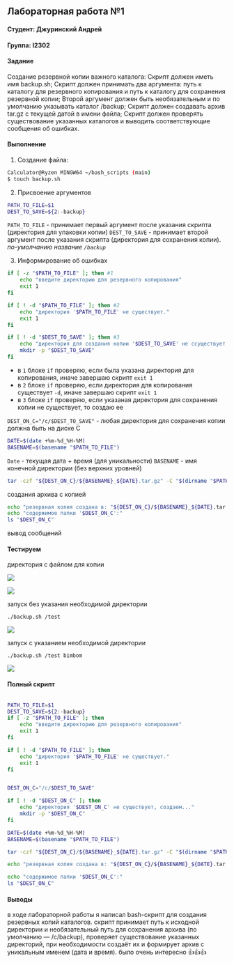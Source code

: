 ## Лабораторная работа №1
#### Студент: Джуринский Андрей
#### Группа: I2302

#### Задание
Создание резервной копии важного каталога:
Скрипт должен иметь имя backup.sh;
Скрипт должен принимать два аргумента: путь к каталогу для резервного копирования и путь к каталогу для сохранения резервной копии;
Второй аргумент должен быть необязательным и по умолчанию указывать каталог /backup;
Скрипт должен создавать архив tar.gz с текущей датой в имени файла;
Скрипт должен проверять существование указанных каталогов и выводить соответствующие сообщения об ошибках.

#### Выполнение

1) Создание файла:
```bash
Calculator@Ryzen MINGW64 ~/bash_scripts (main)
$ touch backup.sh
```
2) Присвоение аргументов

```bash
PATH_TO_FILE=$1
DEST_TO_SAVE=${2:-backup}
```
`PATH_TO_FILE` - принимает первый аргумент после указания скрипта (директория для упаковки копии) 
`DEST_TO_SAVE` - принимает второй аргумент после указания скрипта (директория для сохранения копии). *по-умолчанию название `/backup`* 

3) Информирование об ошибках
```bash
if [ -z "$PATH_TO_FILE" ]; then #1
    echo "введите директорию для резервного копирования"
    exit 1
fi

if [ ! -d "$PATH_TO_FILE" ]; then #2
    echo "директория '$PATH_TO_FILE' не существует."
    exit 1
fi

if [ ! -d "$DEST_TO_SAVE" ]; then #3
    echo "директория для создания копии '$DEST_TO_SAVE' не ссуществует, создаем..."
    mkdir -p "$DEST_TO_SAVE"
fi
```

- в `1` блоке `if` проверяю, если была указана директория для копирования, иначе завершаю скрипт `exit 1`
- в `2` блоке `if` проверяю, если директория для копирования существует `-d`, иначе завершаю скрипт `exit 1`
- в `3` блоке `if` проверяю, если указаная директория для сохранения копии не существует, то создаю ее

`DEST_ON_C="/c/$DEST_TO_SAVE"` - любая директория для сохранения копии должна быть на диске С

```bash
DATE=$(date +%m-%d_%H-%M)
BASENAME=$(basename "$PATH_TO_FILE")
```
`Date` - текущая дата + время (для уникальности)
`BASENAME` - имя конечной директории (без верхних уровней)

```bash
tar -czf "${DEST_ON_C}/${BASENAME}_${DATE}.tar.gz" -C "$(dirname "$PATH_TO_FILE")" "$BASENAME"
```

создания архива с копией

```bash
echo "резервная копия создана в: "${DEST_ON_C}/${BASENAME}_${DATE}.tar.gz""
echo "содержимое папки '$DEST_ON_C':"
ls "$DEST_ON_C"
```

вывод сообщений


#### Тестируем

директория с файлом для копии

![](https://i.imgur.com/fdESA5v.png)

![](https://i.imgur.com/eOsIsnF.png)

запуск без указания необходимой директории

`./backup.sh /test`

![](https://i.imgur.com/tEslPDv.png)

запуск c указанием необходимой директории

`./backup.sh /test bimbom`

![](https://i.imgur.com/wsaXUk3.png)

#### Полный скрипт

```bash

PATH_TO_FILE=$1
DEST_TO_SAVE=${2:-backup}   
if [ -z "$PATH_TO_FILE" ]; then
    echo "введите директорию для резервного копирования"
    exit 1
fi

if [ ! -d "$PATH_TO_FILE" ]; then
    echo "директория '$PATH_TO_FILE' не существует."
    exit 1
fi


DEST_ON_C="/c/$DEST_TO_SAVE"

if [ ! -d "$DEST_ON_C" ]; then
    echo "директория '$DEST_ON_C' не существует, создаем..."
    mkdir -p "$DEST_ON_C"
fi

DATE=$(date +%m-%d_%H-%M)
BASENAME=$(basename "$PATH_TO_FILE")

tar -czf "${DEST_ON_C}/${BASENAME}_${DATE}.tar.gz" -C "$(dirname "$PATH_TO_FILE")" "$BASENAME"

echo "резервная копия создана в: "${DEST_ON_C}/${BASENAME}_${DATE}.tar.gz""

echo "содержимое папки '$DEST_ON_C':"
ls "$DEST_ON_C"

```

#### Выводы

в ходе лабораторной работы я написал bash-скрипт для создания резервных копий каталогов. скрипт принимает путь к исходной директории и необязательный путь для сохранения архива (по умолчанию — /c/backup), проверяет существование указанных директорий, при необходимости создаёт их и формирует архив с уникальным именем (дата и время). было очень интересно 👍👍👍





